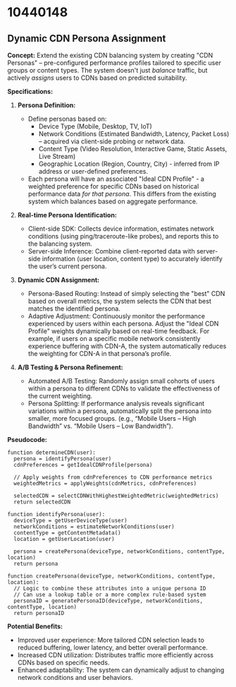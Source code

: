 # 10440148

## Dynamic CDN Persona Assignment

**Concept:** Extend the existing CDN balancing system by creating "CDN Personas" – pre-configured performance profiles tailored to specific user groups or content types. The system doesn't just *balance* traffic, but actively *assigns* users to CDNs based on predicted suitability.

**Specifications:**

1.  **Persona Definition:**
    *   Define personas based on:
        *   Device Type (Mobile, Desktop, TV, IoT)
        *   Network Conditions (Estimated Bandwidth, Latency, Packet Loss) – acquired via client-side probing or network data.
        *   Content Type (Video Resolution, Interactive Game, Static Assets, Live Stream)
        *   Geographic Location (Region, Country, City) - inferred from IP address or user-defined preferences.
    *   Each persona will have an associated "Ideal CDN Profile" -  a weighted preference for specific CDNs based on historical performance data *for that persona*.  This differs from the existing system which balances based on aggregate performance.

2.  **Real-time Persona Identification:**
    *   Client-side SDK:  Collects device information, estimates network conditions (using ping/traceroute-like probes), and reports this to the balancing system.
    *   Server-side Inference:  Combine client-reported data with server-side information (user location, content type) to accurately identify the user’s current persona.

3.  **Dynamic CDN Assignment:**
    *   Persona-Based Routing:  Instead of simply selecting the "best" CDN based on overall metrics, the system selects the CDN that best matches the identified persona.
    *   Adaptive Adjustment: Continuously monitor the performance experienced by users within each persona.  Adjust the "Ideal CDN Profile" weights dynamically based on real-time feedback. For example, if users on a specific mobile network consistently experience buffering with CDN-A, the system automatically reduces the weighting for CDN-A in that persona’s profile.

4.  **A/B Testing & Persona Refinement:**
    *   Automated A/B Testing:  Randomly assign small cohorts of users within a persona to different CDNs to validate the effectiveness of the current weighting.
    *   Persona Splitting:  If performance analysis reveals significant variations within a persona, automatically split the persona into smaller, more focused groups.  (e.g., “Mobile Users – High Bandwidth” vs. “Mobile Users – Low Bandwidth”).

**Pseudocode:**

```
function determineCDN(user):
  persona = identifyPersona(user)
  cdnPreferences = getIdealCDNProfile(persona)

  // Apply weights from cdnPreferences to CDN performance metrics
  weightedMetrics = applyWeights(cdnMetrics, cdnPreferences)

  selectedCDN = selectCDNWithHighestWeightedMetric(weightedMetrics)
  return selectedCDN

function identifyPersona(user):
  deviceType = getUserDeviceType(user)
  networkConditions = estimateNetworkConditions(user)
  contentType = getContentMetadata()
  location = getUserLocation(user)

  persona = createPersona(deviceType, networkConditions, contentType, location)
  return persona

function createPersona(deviceType, networkConditions, contentType, location):
  // Logic to combine these attributes into a unique persona ID
  // Can use a lookup table or a more complex rule-based system
  personaID = generatePersonaID(deviceType, networkConditions, contentType, location)
  return personaID
```

**Potential Benefits:**

*   Improved user experience:  More tailored CDN selection leads to reduced buffering, lower latency, and better overall performance.
*   Increased CDN utilization:  Distributes traffic more efficiently across CDNs based on specific needs.
*   Enhanced adaptability:  The system can dynamically adjust to changing network conditions and user behaviors.